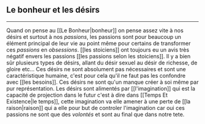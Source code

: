 


## Le bonheur et les désirs

---

Quand on pense au [[Le Bonheur|bonheur]] on pense assez vite à nos désirs et surtout à nos *passions*, les passions sont pour beaucoup un élément principal de leur vie au point même pour certains de transformer ces *passions* en *obsessions*. [[les stoiciens]] ont toujours eu un avis très négatif envers les passions [[les passions selon les stoiciens]]. Il y a bien sûr plusieurs types de désirs, allant du désir sexuel au désir de richesse, de gloire etc... Ces désirs ne sont absolument pas nécessaires et sont une caractéristique humaine, c'est pour cela qu'il ne faut pas les confondre avec [[les besoins]]. Ces désirs ne sont qu'un manque créer à soi même par pur représentation. Les désirs sont alimentés par [[l'imagination]] qui est la capacité de projection dans le futur c'est à dire dans [[Temps Et Existence|le temps]], cette imagination va elle amener à une perte de [[la raison|raison]] qui a elle pour but de controler l'imagination car oui ces passions ne sont que des *volontés* et sont au final que dans notre tete.